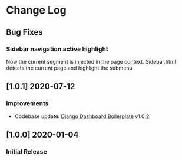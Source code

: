 # Change Log

## Bug Fixes
### Sidebar navigation active highlight

Now the current segment is injected in the page context.
Sidebar.html detects the current page and highlight the submenu

## [1.0.1] 2020-07-12
### Improvements

- Codebase update: [Django Dashboard Boilerplate](https://github.com/app-generator/boilerplate-code-django-dashboard) v1.0.2

## [1.0.0] 2020-01-04
### Initial Release
